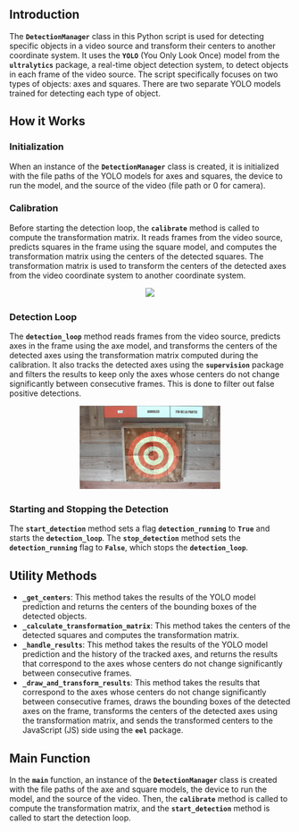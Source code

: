 ## **Introduction**

The **`DetectionManager`** class in this Python script is used for detecting specific objects in a video source and transform their centers to another coordinate system. It uses the **`YOLO`** (You Only Look Once) model from the **`ultralytics`** package, a real-time object detection system, to detect objects in each frame of the video source. The script specifically focuses on two types of objects: axes and squares. There are two separate YOLO models trained for detecting each type of object.

## **How it Works**

### **Initialization**

When an instance of the **`DetectionManager`** class is created, it is initialized with the file paths of the YOLO models for axes and squares, the device to run the model, and the source of the video (file path or 0 for camera).

### **Calibration**

Before starting the detection loop, the **`calibrate`** method is called to compute the transformation matrix. It reads frames from the video source, predicts squares in the frame using the square model, and computes the transformation matrix using the centers of the detected squares. The transformation matrix is used to transform the centers of the detected axes from the video coordinate system to another coordinate system.

<div style="text-align:center;">
  <img src="pictures/square.gif" width="50%">
</div>

### **Detection Loop**

The **`detection_loop`** method reads frames from the video source, predicts axes in the frame using the axe model, and transforms the centers of the detected axes using the transformation matrix computed during the calibration. It also tracks the detected axes using the **`supervision`** package and filters the results to keep only the axes whose centers do not change significantly between consecutive frames. This is done to filter out false positive detections.

<div style="text-align:center;">
  <img src="pictures/lancer.gif" width="50%">
</div>

### **Starting and Stopping the Detection**

The **`start_detection`** method sets a flag **`detection_running`** to **`True`** and starts the **`detection_loop`**. The **`stop_detection`** method sets the **`detection_running`** flag to **`False`**, which stops the **`detection_loop`**.

## **Utility Methods**

- **`_get_centers`**: This method takes the results of the YOLO model prediction and returns the centers of the bounding boxes of the detected objects.
- **`_calculate_transformation_matrix`**: This method takes the centers of the detected squares and computes the transformation matrix.
- **`_handle_results`**: This method takes the results of the YOLO model prediction and the history of the tracked axes, and returns the results that correspond to the axes whose centers do not change significantly between consecutive frames.
- **`_draw_and_transform_results`**: This method takes the results that correspond to the axes whose centers do not change significantly between consecutive frames, draws the bounding boxes of the detected axes on the frame, transforms the centers of the detected axes using the transformation matrix, and sends the transformed centers to the JavaScript (JS) side using the **`eel`** package.

## **Main Function**

In the **`main`** function, an instance of the **`DetectionManager`** class is created with the file paths of the axe and square models, the device to run the model, and the source of the video. Then, the **`calibrate`** method is called to compute the transformation matrix, and the **`start_detection`** method is called to start the detection loop.